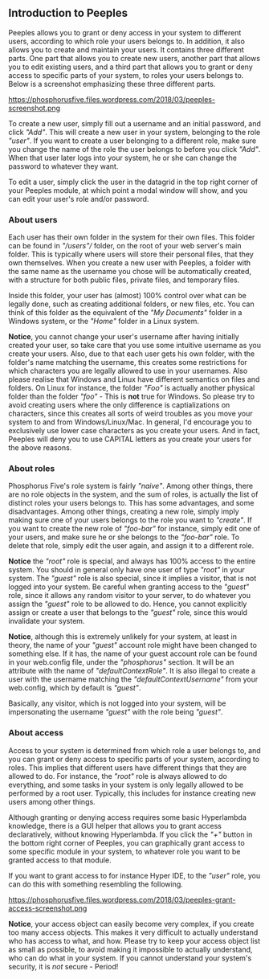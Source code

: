 ## Introduction to Peeples

Peeples allows you to grant or deny access in your system to different users, according to which role your
users belongs to. In addition, it also allows you to create and maintain your users. It contains three
different parts. One part that allows you to create new users, another part that allows you to edit
existing users, and a third part that allows you to grant or deny access to specific parts of your system,
to roles your users belongs to. Below is a screenshot emphasizing these three different parts.

https://phosphorusfive.files.wordpress.com/2018/03/peeples-screenshot.png

To create a new user, simply fill out a username and an initial password, and click _"Add"_. This will create
a new user in your system, belonging to the role _"user"_. If you want to create a user belonging to a different
role, make sure you change the name of the role the user belongs to before you click _"Add"_. When that user
later logs into your system, he or she can change the password to whatever they want.

To edit a user, simply click the user in the datagrid in the top right corner of your Peeples module, at which
point a modal window will show, and you can edit your user's role and/or password.

### About users

Each user has their own folder in the system for their own files. This folder can be found in _"/users"/_ folder,
on the root of your web server's main folder. This is typically where users will store their personal
files, that they own themselves. When you create a new user with Peeples, a folder with the same name as the
username you chose will be automatically created, with a structure for both public files, private files, and
temporary files.

Inside this folder, your user has (almost) 100% control over what can be legally done, such as creating additional
folders, or new files, etc. You can think of this folder as the equivalent of the _"My Documents"_ folder
in a Windows system, or the _"Home"_ folder in a Linux system.

**Notice**, you cannot change your user's username after having initially created your user, so take care
that you use some intuitive username as you create your users. Also, due to that each user gets his own
folder, with the folder's name matching the username, this creates some restrictions for which characters
you are legally allowed to use in your usernames. Also please realise that Windows and Linux have different
semantics on files and folders. On Linux for instance, the folder _"Foo"_ is actually another physical folder
than the folder _"foo"_ - This is **not** true for Windows. So please try to avoid creating users where the
only difference is captializations on characters, since this creates all sorts of weird troubles as you
move your system to and from Windows/Linux/Mac. In general, I'd encourage you to exclusively use lower case
characters as you create your users. And in fact, Peeples will deny you to use CAPITAL letters as you create
your users for the above reasons.

### About roles

Phosphorus Five's role system is fairly _"naive"_. Among other things, there are no role objects in the system,
and the sum of roles, is actually the list of distinct roles your users belongs to. This has some advantages,
and some disadvantages. Among other things, creating a new role, simply imply making sure one of your users
belongs to the role you want to _"create"_. If you want to create the new role of _"foo-bar"_ for instance,
simply edit one of your users, and make sure he or she belongs to the _"foo-bar"_ role. To delete that role,
simply edit the user again, and assign it to a different role.

**Notice** the _"root"_ role is special, and always has 100% access to the entire system. You should in general
only have one user of type _"root"_ in your system. The _"guest"_ role is also special, since it implies a
visitor, that is not logged into your system. Be careful when granting access to the _"guest"_ role, since it
allows any random visitor to your server, to do whatever you assign the _"guest"_ role to be allowed to do.
Hence, you cannot explicitly assign or create a user that belongs to the _"guest"_ role, since this would
invalidate your system.

**Notice**, although this is extremely unlikely for your system, at least in theory, the name of your _"guest"_
account role might have been changed to something else. If it has, the name of your guest account role can
be found in your web.config file, under the _"phosphorus"_ section. It will be an attribute with the name
of _"defaultContextRole"_. It is also illegal to create a user with the username matching the
_"defaultContextUsername"_ from your web.config, which by default is _"guest"_.

Basically, any visitor, which is not logged into your system, will be impersonating the username
_"guest"_ with the role being _"guest"_.

### About access

Access to your system is determined from which role a user belongs to, and you can grant or deny access to
specific parts of your system, according to roles. This implies that different users have different things
that they are allowed to do. For instance, the _"root"_ role is always allowed to do everything, and some tasks
in your system is only legally allowed to be performed by a root user. Typically, this includes for instance
creating new users among other things.

Although granting or denying access requires some basic Hyperlambda knowledge, there is a GUI helper that
allows you to grant access declaratively, without knowing Hyperlambda. If you click the _"+"_ button in the
bottom right corner of Peeples, you can graphically grant access to some specific module in your system, to
whatever role you want to be granted access to that module.

If you want to grant access to for instance Hyper IDE, to the _"user"_ role, you can do this with something
resembling the following.

https://phosphorusfive.files.wordpress.com/2018/03/peeples-grant-access-screenshot.png

**Notice**, your access object can easily become very complex, if you create too many access objects. This
makes it very difficult to actually understand who has access to what, and how. Please try to keep your
access object list as small as possible, to avoid making it impossible to actually understand, who can do
what in your system. If you cannot understand your system's security, it is _not_ secure - Period!
